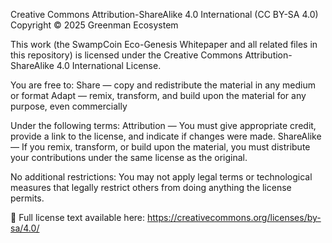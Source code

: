Creative Commons Attribution-ShareAlike 4.0 International (CC BY-SA 4.0)
Copyright © 2025 Greenman Ecosystem

This work (the SwampCoin Eco-Genesis Whitepaper and all related files in this repository) is licensed under the Creative Commons Attribution-ShareAlike 4.0 International License.

You are free to: 
Share — copy and redistribute the material in any medium or format
Adapt — remix, transform, and build upon the material for any purpose, even commercially

Under the following terms:
Attribution — You must give appropriate credit, provide a link to the license, and indicate if changes were made.
ShareAlike — If you remix, transform, or build upon the material, you must distribute your contributions under the same license as the original.

No additional restrictions:
You may not apply legal terms or technological measures that legally restrict others from doing anything the license permits.

📖 Full license text available here:
https://creativecommons.org/licenses/by-sa/4.0/
